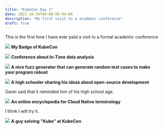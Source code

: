 ```yaml
---
title: "KubeCon Day 1"
date: 2022-10-26T00:00:08-04:00
description: "My first visit to a academic conference"
draft: true
---
```


This is the first time I have ever paid a visit to a formal academic conference

![](https://statics.patrickli.one/blog/kubeconday1/photo_2022-10-25_15-52-00.jpg)
**My Badge of KubeCon**


![](https://statics.patrickli.one/blog/kubeconday1/photo_2022-10-25_15-51-55.jpg)
**Conference about In-Time data analysis**

![](https://statics.patrickli.one/blog/kubeconday1/photo_2022-10-26_00-03-29.jpg)
**A nice fuzz generator that can generate random test cases to make your program robust**

![](https://statics.patrickli.one/blog/kubeconday1/photo_2022-10-26_00-03-41.jpg)
**A high schooler sharing his ideas about open-source development**

Gavin said that it reminded him of his high school age.


![](https://statics.patrickli.one/blog/kubeconday1/photo_2022-10-26_00-03-49.jpg)
**An online encyclopedia for Cloud Native terminology**

I think I will try it.


![](https://statics.patrickli.one/blog/kubeconday1/photo_2022-10-26_00-04-01.jpg)
**A guy solving "Kube" at KubeCon**
